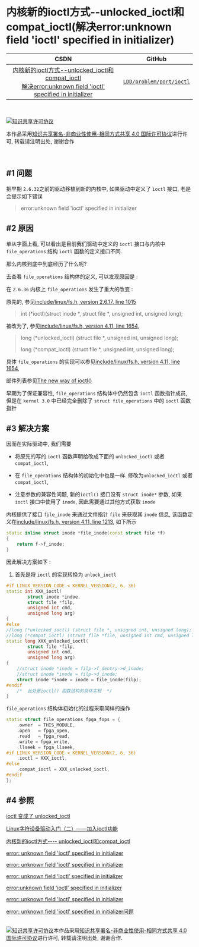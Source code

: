 内核新的ioctl方式--unlocked_ioctl和compat_ioctl(解决error:unknown field 'ioctl' specified in initializer)
=======



| CSDN | GitHub |
|:----:|:------:|
| [内核新的ioctl方式--unlocked_ioctl和compat_ioctl<br>解决error:unknown field 'ioctl' specified in initializer](http://blog.csdn.net/gatieme/article/details/71437163) | [`LDD/problem/port/ioctl`](https://github.com/gatieme/LDD-LinuxDeviceDrivers/tree/master/study/problem/port/ioctl) |




<br>

<a rel="license" href="http://creativecommons.org/licenses/by-nc-sa/4.0/"><img alt="知识共享许可协议" style="border-width:0" src="https://i.creativecommons.org/l/by-nc-sa/4.0/88x31.png" /></a>

本作品采用<a rel="license" href="http://creativecommons.org/licenses/by-nc-sa/4.0/">知识共享署名-非商业性使用-相同方式共享 4.0 国际许可协议</a>进行许可, 转载请注明出处, 谢谢合作

<br>


#1	问题
-------

把早期 `2.6.32`之前的驱动移植到新的内核中, 如果驱动中定义了 `ioctl` 接口, 老是会提示如下错误

>error:unknown field 'ioctl' specified in initializer


#2	原因
-------

单从字面上看, 可以看出是目前我们驱动中定义的 `ioctl` 接口与内核中 `file_operations` 结构 `ioctl` 函数的定义接口不同.

那么内核到底中到底经历了什么呢?


去查看 `file_operations` 结构体的定义, 可以发现原因是 :

在 `2.6.36` 内核上 `file_operations` 发生了重大的改变 :

原先的, 参见[include/linux/fs.h, version 2.6.17, line 1015](http://elixir.free-electrons.com/linux/v2.6.17.14/source/include/linux/fs.h#L1015)

>int (\*ioctl)(struct inode \*, struct file \*, unsigned int, unsigned long);

被改为了, 参见[include/linux/fs.h, version 4.11, line 1654](http://elixir.free-electrons.com/linux/v4.11/source/include/linux/fs.h#L1654),

>long (\*unlocked_ioctl) (struct file \*, unsigned int, unsigned long);
>
>long (\*compat_ioctl) (struct file \*, unsigned int, unsigned long);


具体 `file_operations` 的实现可以参见[include/linux/fs.h, version 4.11, line 1654](http://elixir.free-electrons.com/linux/v4.11/source/include/linux/fs.h#L1654), 

邮件列表参见[The new way of ioctl()](https://lwn.net/Articles/119652/)

早期为了保证兼容性, `file_operations` 结构体中仍然包含 `ioctl` 函数指针成员, 但是在 `kernel 3.0` 中已经完全删除了 `struct file_operations` 中的 `ioctl` 函数指针



#3	解决方案
-------


因而在实际驱动中, 我们需要

*	将原先的写的 `ioctl` 函数声明给改成下面的 `unlocked_ioctl` 或者 `compat_ioctl`, 

*	在 `file_operations` 结构体的初始化中也是一样. 修改为`unlocked_ioctl` 或者 `compat_ioctl`, 

*	注意参数的兼容性问题, 新的`ioctl()` 接口没有 `struct inode*` 参数, 如果`ioctl` 接口中使用了 `inode`, 因此需要通过其他方式获取 `inode`

内核提供了接口 `file_inode` 来通过文件指针 `file` 来获取其 `inode` 信息, 该函数定义在[include/linux/fs.h, version 4.11, line 1213](http://elixir.free-electrons.com/linux/v4.11/source/include/linux/fs.h#L1213), 如下所示

```cpp
static inline struct inode *file_inode(const struct file *f)
{
	return f->f_inode;
}
```

因此解决方案如下 :


1.	首先是将 `ioctl` 的实现转换为 `unlock_ioctl`

```cpp
#if LINUX_VERSION_CODE < KERNEL_VERSION(2, 6, 36)
static int XXX_ioctl(
		struct inode *indoe,
        struct file *filp,
		unsigned int cmd,
        unsigned long arg)
{
#else
//long (*unlocked_ioctl) (struct file *, unsigned int, unsigned long);
//long (*compat_ioctl) (struct file *file, unsigned int cmd, unsigned long arg)
static long XXX_unlocked_ioctl(
		struct file *filp,
        unsigned int cmd,
        unsigned long arg)
{
    //struct inode *inode = filp->f_dentry->d_inode;
    //struct inode *inode = filp->d_inode;
    struct inode *inode = inode = file_inode(filp);
#endif
	/*  此处是ioctl() 函数结构的具体实现  */
}
```

`file_operations` 结构体初始化的过程采取同样的操作

```cpp
static struct file_operations fpga_fops = {
	.owner 	= THIS_MODULE,
	.open	= fpga_open,
	.read	= fpga_read,
	.write = fpga_write,
	.llseek = fpga_llseek,
#if LINUX_VERSION_CODE < KERNEL_VERSION(2, 6, 36)
    .ioctl = XXX_ioctl,
#else
    .compat_ioctl = XXX_unlocked_ioctl,
#endif
};
```


#4	参照
-------


[ioctl 变成了 unlocked_ioctl](http://blog.csdn.net/ypist/article/details/6664973)

[ Linux字符设备驱动入门（二）——加入ioctl功能](http://blog.csdn.net/coolkids_2008/article/details/6982305)

[内核新的ioctl方式---- unlocked_ioctl和compat_ioctl](http://www.cnblogs.com/hfww/archive/2012/03/31/2426717.html)

[error: unknown field 'ioctl' specified in initializer](http://www.360doc.com/content/14/0127/14/14450281_348317383.shtml)

[error: unknown field 'ioctl' specified in initializer](http://blog.chinaunix.net/uid-20620288-id-3066368.html)

[error: unknown field ‘ioctl’ specified in initializer](http://blog.csdn.net/zhou1232006/article/details/6867584)

[error:unknown field 'ioctl' specified in initializer](http://www.cnblogs.com/xiaoya901109/archive/2012/07/13/2589623.html)

[error: unknown field 'ioctl' specified in initializer](http://blog.csdn.net/yusiguyuan/article/details/16829299)

[error: unknown field 'ioctl' specified in initializer问题](http://blog.csdn.net/yuhaibin168/article/details/7711994)



<br>
<a rel="license" href="http://creativecommons.org/licenses/by-nc-sa/4.0/"><img alt="知识共享许可协议" style="border-width:0" src="https://i.creativecommons.org/l/by-nc-sa/4.0/88x31.png" /></a>本作品采用<a rel="license" href="http://creativecommons.org/licenses/by-nc-sa/4.0/">知识共享署名-非商业性使用-相同方式共享 4.0 国际许可协议</a>进行许可, 转载请注明出处, 谢谢合作.


